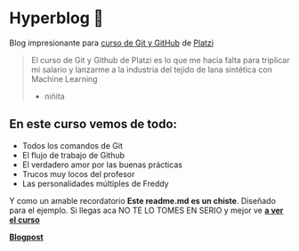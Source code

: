 # Hyperblog 💚
Blog impresionante para [curso de Git y GitHub](http://platzi.com/cursos/git-github/ "curso de Git y GitHub") de [Platzi](http://platzi.com "Platzi")
>El curso de Git y Github de Platzi es lo que me hacia falta para triplicar mi salario y lanzarme a la industria del tejido de lana sintética con Machine Learning
>- niñita

## En este curso vemos de todo:
* Todos los comandos de Git
* El flujo de trabajo de Github
* El verdadero amor por las buenas prácticas
* Trucos muy locos del profesor
* Las personalidades múltiples de Freddy

Y como un amable recordatorio **Este readme.md es un chiste**. Diseñado para el ejemplo. Si llegas aca NO TE LO TOMES EN SERIO y mejor ve [**a ver el curso**](http://platzi.com/cursos/git-github/ "a ver el curso")

[**Blogpost**](https://regexnm.github.io/hyperblog/blogpost/ "Blogpost")


